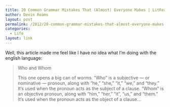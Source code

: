 ```yaml
---
title: 20 Common Grammar Mistakes That (Almost) Everyone Makes | LitReactor
author: Devin Reams
layout: post
permalink: /2012/20-common-grammar-mistakes-that-almost-everyone-makes-litreactor/
categories:
  - Life
layout: link
---
```

Well, this article made me feel like I have no idea what I&#8217;m doing with the english language:

> Who and Whom
> 
> This one opens a big can of worms. “Who” is a subjective — or nominative — pronoun, along with &#8220;he,&#8221; &#8220;she,&#8221; &#8220;it,&#8221; &#8220;we,&#8221; and &#8220;they.&#8221; It’s used when the pronoun acts as the subject of a clause. “Whom” is an objective pronoun, along with &#8220;him,&#8221; &#8220;her,&#8221; &#8220;it&#8221;, &#8220;us,&#8221; and &#8220;them.&#8221; It’s used when the pronoun acts as the object of a clause&#8230;